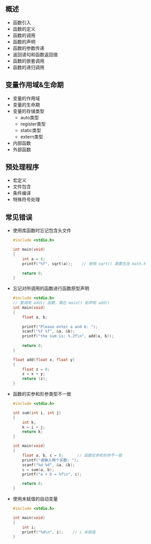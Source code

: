 ## 概述

- 函数引入
- 函数的定义
- 函数的调用
- 函数的声明
- 函数的参数传递
- 返回语句和函数返回值
- 函数的嵌套调用
- 函数的递归调用

## 变量作用域&生命期

- 变量的作用域
- 变量的生命期
- 变量的存储类型
  - auto类型
  - register类型
  - static类型
  - extern类型
- 内部函数
- 外部函数

## 预处理程序

- 宏定义
- 文件包含
- 条件编译
- 特殊符号处理

## 常见错误

- 使用库函数时忘记包含头文件

  ```c
  #include <stdio.h>
  
  int main(void)
  {
      int a = 4;
      printf("%f", sqrt(a));	// 使用 sqrt() 需要包含 math.h
      
      return 0;
  }
  ```

- 忘记对所调用的函数进行函数原型声明

  ```c
  #include <stdio.h>
  // 要调用 add() 函数，需在 main() 前声明 add()
  int main(void)
  {
      float a, b;
      
      printf("Please enter a and b: ");
      scanf("%f %f", &a, &b);
      printf("the sum is: %.2f\n", add(a, b));
      
      return 0;
  }
  
  float add(float x, float y)
  {
      float z = 0;
      z = x + y;
      return (z);
  }
  ```

- 函数的实参和形参类型不一致

  ```c
  #include <stdio.h>
  
  int sum(int i, int j)
  {
      int k;
      k = i + j;
      return k;
  }
  
  int main(void)
  {
      float a, b, c = 0;      // 函数实参和形参不一致
      printf("请输入两个实数: ");
      scanf("%d %d", &a, &b);
      c = sum(a, b);
      printf("a + b = %f\n", c);
  
      return 0;
  }
  ```

- 使用未赋值的自动变量

  ```c
  #include <stdio.h>
  
  int main(void)
  {
      int i;
      printf("%d\n", i);	// i 未赋值
  }
  ```
